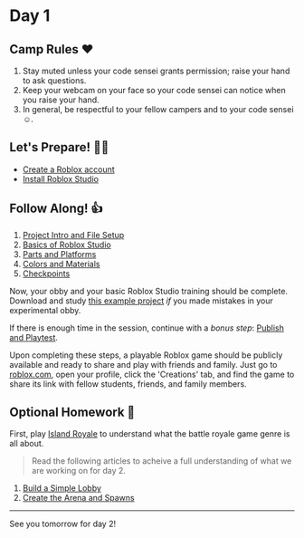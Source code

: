# Day 1

## Camp Rules ❤
1. Stay muted unless your code sensei grants permission; raise your hand to ask questions.
1. Keep your webcam on your face so your code sensei can notice when you raise your hand.
1. In general, be respectful to your fellow campers and to your code sensei ☺.

## Let's Prepare! 🐱‍👤
* [Create a Roblox account](https://web.roblox.com/home)
* [Install Roblox Studio](https://web.roblox.com/create)

## Follow Along! 👍
1. [Project Intro and File Setup](https://education.roblox.com/resources/intro-to-studio-project-intro-file-setup)
1. [Basics of Roblox Studio](https://education.roblox.com/en-us/resources/intro-to-studio-basics-of-roblox-studio)
1. [Parts and Platforms](https://education.roblox.com/en-us/resources/intro-to-studio-parts-and-platforms)
1. [Colors and Materials](https://education.roblox.com/en-us/resources/intro-to-studio-colors-and-materials)
1. [Checkpoints](https://education.roblox.com/en-us/resources/intro-to-studio-checkpoints)

Now, your obby and your basic Roblox Studio training should be complete. Download and study [this example project](https://education.roblox.com/assets/blt140857f5257ee889/DesigningAnObby_FinishingYourLevel_End.zip) *if* you made mistakes in your experimental obby.

If there is enough time in the session, continue with a *bonus step*: [Publish and Playtest](https://education.roblox.com/en-us/resources/intro-to-studio-publish).

Upon completing these steps, a playable Roblox game should be publicly available and ready to share and play with friends and family. Just go to [roblox.com](https://www.roblox.com/home), open your profile, click the 'Creations' tab, and find the game to share its link with fellow students, friends, and family members.

## Optional Homework 📄
First, play [Island Royale](https://web.roblox.com/games/1320186298/ARENA-Island-Royale) to understand what the battle royale game genre is all about.

> Read the following articles to acheive a full understanding of what we are working on for day 2.

1. [Build a Simple Lobby](https://education.roblox.com/en-us/resources/battle-royale/project-setup#build-a-simple-lobby)
1. [Create the Arena and Spawns](https://education.roblox.com/en-us/resources/battle-royale/project-setup#create-the-arena-and-spawns)

---

See you tomorrow for day 2!